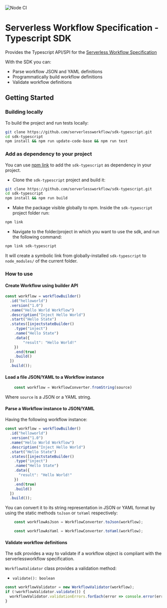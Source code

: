 ![Node CI](https://github.com/serverlessworkflow/sdk-typescript/workflows/Node%20CI/badge.svg)

# Serverless Workflow Specification - Typescript SDK

Provides the Typescript API/SPI for the [Serverless Workflow Specification](https://github.com/serverlessworkflow/specification)


With the SDK you can:
* Parse workflow JSON and YAML definitions
* Programmatically build workflow definitions
* Validate workflow definitions

## Getting Started


### Building locally

To build the project and run tests locally:

```sh
git clone https://github.com/serverlessworkflow/sdk-typescript.git
cd sdk-typescript
npm install && npm run update-code-base && npm run test
```


### Add as dependency to your project
You can use [npm link](https://docs.npmjs.com/cli/v7/commands/npm-link) to add the `sdk-typescript` 
as dependency in your project.

- Clone the `sdk-typescript` project and build it:
```sh
git clone https://github.com/serverlessworkflow/sdk-typescript.git
cd sdk-typescript
npm install && npm run build
```

- Make the package visible globally to npm. Inside the `sdk-typescript` project folder run: 
```sh
npm link
```

- Navigate to the folder/project in which you want to use the sdk, and run the following command: 
```sh
npm link sdk-typescript
```

It will create a symbolic link from globally-installed `sdk-typescript` to `node_modules/` of the current folder.


### How to use

#### Create Workflow using builder API

```typescript
const workflow = workflowBuilder()
  .id("helloworld")
  .version("1.0")
  .name("Hello World Workflow")
  .description("Inject Hello World")
  .start("Hello State")
  .states([injectstateBuilder()
    .type("inject")
    .name("Hello State")
    .data({
        "result": "Hello World!"
    })
    .end(true)
    .build()
  ])
  .build());
```

#### Load a file JSON/YAML to a Workflow instance

```typescript
    const workflow = WorkflowConverter.fromString(source)
```
Where `source` is a JSON or a YAML string.



#### Parse a Workflow instance to JSON/YAML

Having the following workflow instance:

```typescript
const workflow = workflowBuilder()
  .id("helloworld")
  .version("1.0")
  .name("Hello World Workflow")
  .description("Inject Hello World")
  .start("Hello State")
  .states([injectstateBuilder()
    .type("inject")
    .name("Hello State")
    .data({
      "result": "Hello World!"
    })
    .end(true)
    .build()
  ])
  .build());
```

You can convert it to its string representation in JSON or YAML format 
by using the static methods `toJson` or `toYaml` respectively:

```typescript
    const workflowAsJson = WorkflowConverter.toJson(workflow);
```

```typescript
    const workflowAsYaml = WorkflowConverter.toYaml(workflow);
```

#### Validate workflow definitions

The sdk provides a way to validate if a workflow object is compliant with the serverlessworkflow specification.

`WorkflowValidator` class provides a validation method: 

- `validate(): boolean`

```typescript
const workflowValidator = new WorkflowValidator(workflow);
if (!workflowValidator.validate()) {
  workflowValidator.validationErrors.forEach(error => console.error(error.message));
}
```